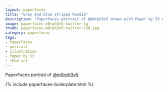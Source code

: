 ```yaml
---
layout: paperfaces
title: "Gray and blue striped hoodie"
description: "PaperFaces portrait of @m0rph3v5 drawn with Paper by 53 on an iPad."
image: paperfaces-m0rph3v5-twitter-lg
thumb: paperfaces-m0rph3v5-twitter-150.jpg
category: paperfaces
tags: 
- PaperFaces
- portrait
- illustration
- Paper by 53
- iPad art
---
```


PaperFaces portrait of [@m0rph3v5](http://twitter.com/m0rph3v5).

{% include paperfaces-boilerplate.html %}
